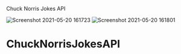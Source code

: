Chuck Norris Jokes API

![Screenshot 2021-05-20 161723](https://user-images.githubusercontent.com/73264730/119045692-cadbe980-b989-11eb-8ac9-fc520e36723a.jpg)
![Screenshot 2021-05-20 161801](https://user-images.githubusercontent.com/73264730/119045693-cb748000-b989-11eb-9647-75a9a5170361.jpg)

# ChuckNorrisJokesAPI
